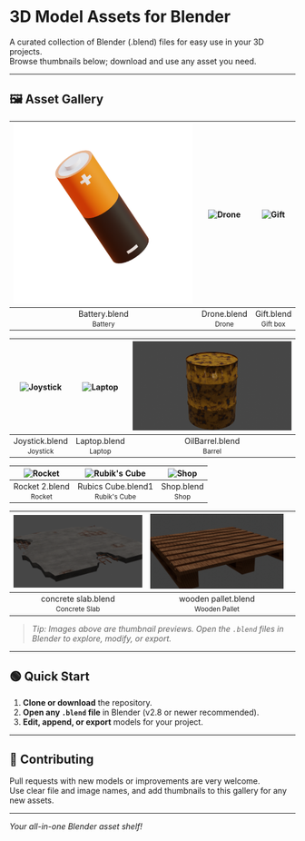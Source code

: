 # 3D Model Assets for Blender

A curated collection of Blender (.blend) files for easy use in your 3D projects.  
Browse thumbnails below; download and use any asset you need.

---


## 🖼️ Asset Gallery

| ![Battery](images/battery.png)        | ![Drone](images/drone.png)        | ![Gift](images/gift.png)         |
|:-------------------------------------:|:---------------------------------:|:--------------------------------:|
| Battery.blend<br><small>Battery</small> | Drone.blend<br><small>Drone</small> | Gift.blend<br><small>Gift box</small> |

| ![Joystick](images/joystick.png)      | ![Laptop](images/laptop.png)      | ![Oil Barrel](images/oilbarrel.png)   |
|:-------------------------------------:|:---------------------------------:|:-------------------------------------:|
| Joystick.blend<br><small>Joystick</small> | Laptop.blend<br><small>Laptop</small> | OilBarrel.blend<br><small>Barrel</small> |

| ![Rocket](images/rocket2.png)        | ![Rubik's Cube](images/RubicsCube.png)   | ![Shop](images/shop.png)          |
|:------------------------------------:|:----------------------------------------:|:---------------------------------:|
| Rocket 2.blend<br><small>Rocket</small> | Rubics Cube.blend1<br><small>Rubik's Cube</small> | Shop.blend<br><small>Shop</small> |

| ![Concrete Slab](images/concreteslab.png) | ![Wooden Pallet](images/woodenpallet.png) |                                      |
|:-----------------------------------------:|:----------------------------------------:|:------------------------------------:|
| concrete slab.blend<br><small>Concrete Slab</small> | wooden pallet.blend<br><small>Wooden Pallet</small> |                                    |

> *Tip: Images above are thumbnail previews. Open the `.blend` files in Blender to explore, modify, or export.*

---

## 🟢 Quick Start

1. **Clone or download** the repository.
2. **Open any `.blend` file** in Blender (v2.8 or newer recommended).
3. **Edit, append, or export** models for your project.
   

---

## 🤝 Contributing

Pull requests with new models or improvements are very welcome.  
Use clear file and image names, and add thumbnails to this gallery for any new assets.

---

*Your all-in-one Blender asset shelf!*
